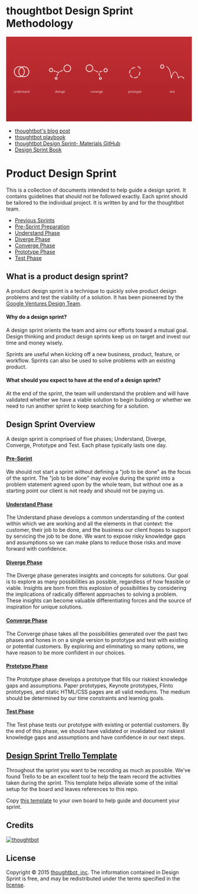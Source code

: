 # thoughtbot Design Sprint Methodology

![](phases.png)

* [thoughtbot's blog post](http://robots.thoughtbot.com/the-product-design-sprint)
* [thoughtbot playbook](http://playbook.thoughtbot.com/#product-design-sprint)
*   [thoughtbot Design Sprint- Materials GitHub](https://github.com/thoughtbot/design-sprint)
*   [Design Sprint Book](http://www.designsprintbook.com)

# Product Design Sprint

This is a collection of documents intended to help guide a design sprint.
It contains guidelines that should not be followed exactly.
Each sprint should be tailored to the individual project.
It is written by and for the thoughtbot team.

* [Previous Sprints](previous-sprints.md)
* [Pre-Sprint Preparation](0-pre-sprint.md)
* [Understand Phase](1-understand.md)
* [Diverge Phase](2-diverge.md)
* [Converge Phase](3-converge.md)
* [Prototype Phase](4-prototype.md)
* [Test Phase](5-test.md)

## What is a product design sprint?

A product design sprint is a technique to
quickly solve product design problems
and test the viability of a solution.
It has been pioneered by the
[Google Ventures Design
Team](http://www.gv.com/sprint).

#### Why do a design sprint?

A design sprint orients the team
and aims our efforts toward a mutual goal.
Design thinking and product design sprints
keep us on target
and invest our time and money wisely.

Sprints are useful when kicking off a new
business, product, feature, or workflow.
Sprints can also be used to solve problems with an existing product.

#### What should you expect to have at the end of a design sprint?

At the end of the sprint,
the team will understand the problem and
will have validated
whether we have a viable solution to begin building
or whether we need to run another sprint to keep searching for a solution.

## Design Sprint Overview

A design sprint is comprised of five phases;
Understand, Diverge, Converge, Prototype and Test.
Each phase typically lasts one day.

#### [Pre-Sprint](0-pre-sprint.md)

We should not start a sprint
without defining a "job to be done"
as the focus of the sprint.
The "job to be done" may evolve during the sprint
into a problem statement agreed upon by the whole team,
but without one as a starting point
our client is not ready and should not be paying us.

#### [Understand Phase](1-understand.md)

The Understand phase
develops a common understanding
of the context within which we are working
and all the elements in that context:
the customer,
their job to be done,
and the business our client hopes to support by servicing the job to be done.
We want to expose risky knowledge gaps and assumptions
so we can make plans to reduce those risks
and move forward with confidence.

#### [Diverge Phase](2-diverge.md)

The Diverge phase
generates insights and concepts for solutions.
Our goal is to explore as many possibilities as possible,
regardless of how feasible or viable.
Insights are born from this explosion of possibilities
by considering the implications of
radically different approaches to solving a problem.
These insights can become
valuable differentiating forces
and the source of
inspiration for unique solutions.

#### [Converge Phase](3-converge.md)

The Converge phase
takes all the possibilities generated over the past two phases
and hones in on a single version
to prototype
and test with existing or potential customers.
By exploring and eliminating so many options,
we have reason to be more confident in our choices.

#### [Prototype Phase](4-prototype.md)

The Prototype phase
develops a prototype
that fills our riskiest knowledge gaps and assumptions.
Paper prototypes,
Keynote prototypes,
Flinto prototypes,
and
static HTML/CSS pages
are all valid mediums.
The medium
should be determined by
our time constraints
and learning goals.

#### [Test Phase](5-test.md)

The Test phase
tests our prototype
with existing or potential customers.
By the end of this phase,
we should have validated or invalidated
our riskiest knowledge gaps and assumptions
and have confidence in our next steps.

## [Design Sprint Trello Template](https://trello.com/b/lMmuSlkP/public-design-sprint-template)

Throughout the sprint you want to be recording as much as possible. 
We've found Trello to be an excellent tool to help the team record the activities
taken during the sprint. This template helps alleviate some of the initial setup
for the board and leaves references to this repo.

Copy [this template](https://trello.com/b/lMmuSlkP/public-design-sprint-template) 
to your own board to help guide and document your sprint.

## Credits

[![thoughtbot](http://images.thoughtbot.com/bourbon/thoughtbot-logo.svg)](http://thoughtbot.com)

## License

Copyright © 2015 [thoughtbot, inc](http://thoughtbot.com).
The information contained in Design Sprint is free,
and may be redistributed under the terms specified in the
[license](LICENSE.md).


